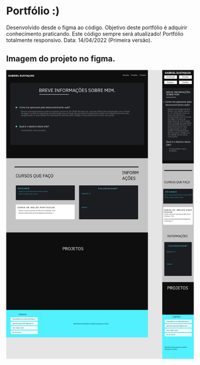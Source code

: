 # Portfólio :)

Desenvolvido desde o figma ao código.
Objetivo deste portfólio é adquirir conhecimento praticando.
Este código sempre será atualizado!
Portfólio totalmente responsivo.
Data: 14/04/2022 (Primeira versão).

## Imagem do projeto no figma.

<img src="/image/portfolio.jpg">
